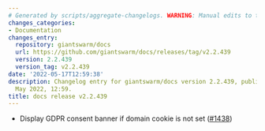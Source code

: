 ```yaml
---
# Generated by scripts/aggregate-changelogs. WARNING: Manual edits to this files will be overwritten.
changes_categories:
- Documentation
changes_entry:
  repository: giantswarm/docs
  url: https://github.com/giantswarm/docs/releases/tag/v2.2.439
  version: 2.2.439
  version_tag: v2.2.439
date: '2022-05-17T12:59:38'
description: Changelog entry for giantswarm/docs version 2.2.439, published on 17
  May 2022, 12:59.
title: docs release v2.2.439
---
```


- Display GDPR consent banner if domain cookie is not set ([#1438](https://github.com/giantswarm/docs/pull/1438))
